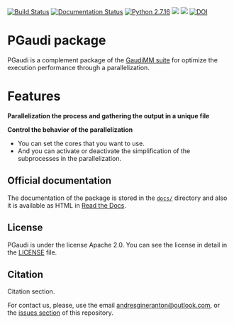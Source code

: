    <!-- PGaudi: A package for optimize the performance
   of the GaudiMM suite by external parallelization

   https://github.com/insilichem/pgaudi

   Copyright 2019 Andrés Giner Antón, Jaime Rodriguez-Guerra
   and Jean-Didier Marechal

   Licensed under the Apache License, Version 2.0 (the "License");
   you may not use this file except in compliance with the License.
   You may obtain a copy of the License at

        http://www.apache.org/licenses/LICENSE-2.0

   Unless required by applicable law or agreed to in writing, software
   distributed under the License is distributed on an "AS IS" BASIS,
   WITHOUT WARRANTIES OR CONDITIONS OF ANY KIND, either express or implied.
   See the License for the specific language governing permissions and
   limitations under the License. -->

[![Build Status](https://travis-ci.org/andresginera/pgaudi.svg?branch=master)](https://travis-ci.org/andresginera/pgaudi)
[![Documentation Status](https://readthedocs.org/projects/pgaudi/badge/?version=latest)](https://pgaudi.readthedocs.io/en/latest/?badge=latest)
[![Python 2.7.16](https://img.shields.io/badge/python-2.7.16-blue.svg)](https://www.python.org/downloads/release/python-2716/)
[![](https://img.shields.io/github/license/andresginera/pgaudi.svg?color=orange)](http://www.apache.org/licenses/LICENSE-2.0)
![](https://img.shields.io/static/v1.svg?label=platform&message=linux%20|%20osx&color=lightgrey)
[![DOI](https://zenodo.org/badge/179753060.svg)](https://zenodo.org/badge/latestdoi/179753060)

# PGaudi package

PGaudi is a complement package of the [GaudiMM suite](https://github.com/insilichem/gaudi) for optimize the execution performance through a parallelization.

# Features

**Parallelization the process and gathering the output in a unique file**

**Control the behavior of the parallelization**

* You can set the cores that you want to use.
* And you can activate or deactivate the simplification of the subprocesses in the parallelization.

## Official documentation

The documentation of the package is stored in the [``docs/``](https://github.com/andresginera/pgaudi/tree/master/docs) directory and also it is available as HTML in [Read the Docs](https://pgaudi.readthedocs.io/en/latest/).

## License

PGaudi is under the license Apache 2.0. You can see the license in detail in the [LICENSE](./LICENSE) file.

## Citation

Citation section. 

For contact us, please, use the email andresgineranton@outlook.com, or the [issues section](https://github.com/andresginera/pgaudi/issues) of this repository. 
